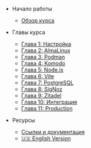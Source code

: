- Начало работы
  - [Обзор курса](README.md)

- Главы курса
  - [Глава 1: Настройка](chapter-01-setup.md)
  - [Глава 2: AlmaLinux](chapter-02-almalinux.md)
  - [Глава 3: Podman](chapter-03-podman.md)
  - [Глава 4: Komodo](chapter-04-comodo.md)
  - [Глава 5: Node.js](chapter-05-nodejs.md)
  - [Глава 6: Vite](chapter-06-vite.md)
  - [Глава 7: PostgreSQL](chapter-07-postgresql.md)
  - [Глава 8: SigNoz](chapter-08-signoz.md)
  - [Глава 9: Zitadel](chapter-09-zitadel.md)
  - [Глава 10: Интеграция](chapter-10-integration.md)
  - [Глава 11: Production](chapter-11-production.md)

- Ресурсы
  - [Ссылки и документация](RESOURCES-AND-LINKS.md)
  - [🇺🇸 English Version](../en/index.md)
